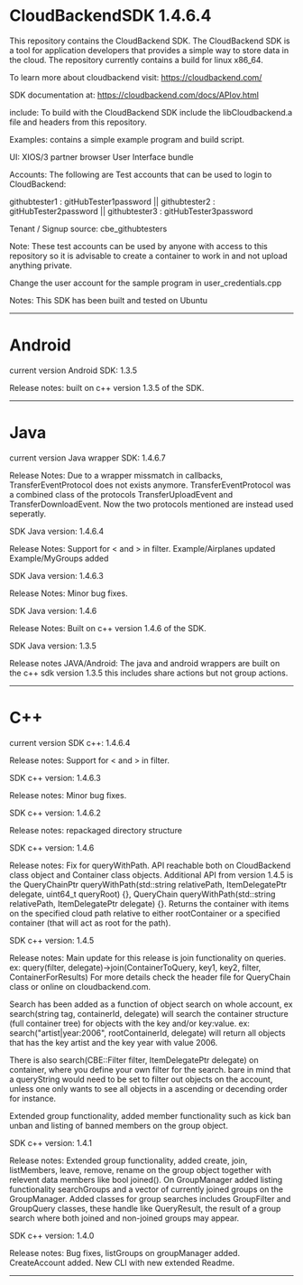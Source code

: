 # CloudBackendSDK 1.4.6.4

This repository contains the CloudBackend SDK.  The CloudBackend SDK is a tool for application developers that provides a simple way to store data in the cloud.  The repository currently contains a build for linux x86_64.

To learn more about cloudbackend visit:
https://cloudbackend.com/

SDK documentation at:
https://cloudbackend.com/docs/APIov.html

include: To build with the CloudBackend SDK include the libCloudbackend.a file and headers from this repository.

Examples: contains a simple example program and build script.

UI: XIOS/3 partner browser User Interface bundle 


Accounts: 
The following are Test accounts that can be used to login to CloudBackend:

githubtester1 : gitHubTester1password || 
githubtester2 : gitHubTester2password || 
githubtester3 : gitHubTester3password 

Tenant / Signup source: cbe_githubtesters

Note: These test accounts can be used by anyone with access to this repository so it is advisable to create a container to work in and not upload anything private.

Change the user account for the sample program in user_credentials.cpp

Notes: This SDK has been built and tested on Ubuntu

---------------------------------------------------------------------------------------------------------------------------------------------------
# Android
current version Android SDK:
1.3.5

Release notes:
built on c++ version 1.3.5 of the SDK.

---------------------------------------------------------------------------------------------------------------------------------------------------
# Java
current version Java wrapper SDK:
1.4.6.7

Release Notes:
Due to a wrapper missmatch in callbacks, TransferEventProtocol does not exists anymore. TransferEventProtocol was a combined class of the protocols TransferUploadEvent and TransferDownloadEvent. Now the two protocols mentioned are instead used seperatly.

SDK Java version:
1.4.6.4

Release Notes:
Support for < and > in filter.
Example/Airplanes updated
Example/MyGroups added

SDK Java version:
1.4.6.3

Release Notes:
Minor bug fixes.

SDK Java version:
1.4.6

Release Notes:
Built on c++ version 1.4.6 of the SDK.

SDK Java version:
1.3.5

Release notes JAVA/Android:
The java and android wrappers are built on the c++ sdk version 1.3.5 this includes share actions but not group actions.

-----------------------------------------------------------------------------------------------------------------------------------------------------
# C++
current version SDK c++:
1.4.6.4

Release notes:
Support for < and > in filter.

SDK c++ version:
1.4.6.3

Release notes:
Minor bug fixes.

SDK c++ version:
1.4.6.2

Release notes:
repackaged directory structure

SDK c++ version:
1.4.6

Release notes:
Fix for queryWithPath. API reachable both on CloudBackend class object and Container class objects.
Additional API from version 1.4.5 is the QueryChainPtr queryWithPath(std::string relativePath, ItemDelegatePtr delegate, uint64_t queryRoot) {}, QueryChain queryWithPath(std::string relativePath, ItemDelegatePtr delegate) {}. Returns the container with items on the specified cloud path relative to either rootContainer or a specified container (that will act as root for the path).

SDK c++ version:
1.4.5

Release notes:
Main update for this release is join functionality on queries. ex: query(filter, delegate)->join(ContainerToQuery, key1, key2, filter, ContainerForResults)
For more details check the header file for QueryChain class or online on cloudbackend.com.

Search has been added as a function of object search on whole account, ex search(string tag, containerId, delegate) will search the container structure (full container tree) for objects with the key and/or key:value. ex: search("artist|year:2006", rootContainerId, delegate) will return all objects that has the key artist and the key year with value 2006.

There is also search(CBE::Filter filter, ItemDelegatePtr delegate) on container, where you define your own filter for the search. bare in mind that a queryString would need to be set to filter out objects on the account, unless one only wants to see all objects in a ascending or decending order for instance.

Extended group functionality, added member functionality such as kick ban unban and listing of banned members on the group object.

SDK c++ version:
1.4.1

Release notes:
Extended group functionality, added create, join, listMembers, leave, remove, rename on the group object together with relevent data members like bool joined().
On GroupManager added listing functionality searchGroups and a vector of currently joined groups on the GroupManager.
Added classes for group searches includes GroupFilter and GroupQuery classes, these handle like QueryResult, the result of a group search where both joined and non-joined groups may appear.

SDK c++ version:
1.4.0

Release notes:
Bug fixes, listGroups on groupManager added. CreateAccount added.
New CLI with new extended Readme. 

---------------------------------------------------------------------------------------------------------------------------------------------------
